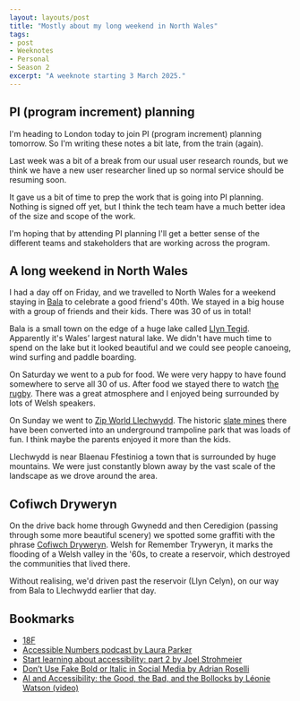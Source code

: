 ```yaml
---
layout: layouts/post
title: "Mostly about my long weekend in North Wales"
tags:
- post
- Weeknotes
- Personal
- Season 2
excerpt: "A weeknote starting 3 March 2025."
--- 
```


## PI (program increment) planning

I'm heading to London today to join PI (program increment) planning tomorrow. So I'm writing these notes a bit late, from the train (again).

Last week was a bit of a break from our usual user research rounds, but we think we have a new user researcher lined up so normal service should be resuming soon.

It gave us a bit of time to prep the work that is going into PI planning. Nothing is signed off yet, but I think the tech team have a much better idea of the size and scope of the work.

I'm hoping that by attending PI planning I'll get a better sense of the different teams and stakeholders that are working across the program.

## A long weekend in North Wales

I had a day off on Friday, and we travelled to North Wales for a weekend staying in [Bala](https://en.wikipedia.org/wiki/Bala,_Gwynedd) to celebrate a good friend's 40th. We stayed in a big house with a group of friends and their kids. There was 30 of us in total!

Bala is a small town on the edge of a huge lake called [Llyn Tegid](https://eryri.gov.wales/visit/llyn-tegid/). Apparently it's Wales’ largest natural lake. We didn't have much time to spend on the lake but it looked beautiful and we could see people canoeing, wind surfing and paddle boarding.

On Saturday we went to a pub for food. We were very happy to have found somewhere to serve all 30 of us. After food we stayed there to watch [the rugby](https://www.theguardian.com/sport/live/2025/mar/08/scotland-v-wales-six-nations-rugby-union-live-score-updates). There was a great atmosphere and I enjoyed being surrounded by lots of Welsh speakers.

On Sunday we went to [Zip World Llechwydd](https://www.zipworld.co.uk/locations/llechwedd). The historic [slate mines](https://en.wikipedia.org/wiki/Llechwedd_Slate_Caverns) there have been converted into an underground trampoline park that was loads of fun. I think maybe the parents enjoyed it more than the kids.

Llechwydd is near Blaenau Ffestiniog a town that is surrounded by huge mountains. We were just constantly blown away by the vast scale of the landscape as we drove around the area.

## <span lang="cy">Cofiwch Dryweryn</span>

On the drive back home through Gwynedd and then Ceredigion (passing through some more beautiful scenery) we spotted some graffiti with the phrase [<span lang="cy">Cofiwch Dryweryn</span>](https://en.wikipedia.org/wiki/Cofiwch_Dryweryn). Welsh for Remember Tryweryn, it marks the flooding of a Welsh valley in the '60s, to create a reservoir, which destroyed the communities that lived there.

Without realising, we'd driven past the reservoir (Llyn Celyn), on our way from Bala to Llechwydd earlier that day.

## Bookmarks

- [18F](https://18f.org/)
- [Accessible Numbers podcast by Laura Parker](https://accessiblenumbers.com/accessible-numbers-podcast-trailer)
- [Start learning about accessibility: part 2 by Joel Strohmeier](https://www.joelstrohmeier.co.uk/blog/start-learning-about-accessibility-part-2/)
- [Don’t Use Fake Bold or Italic in Social Media by Adrian Roselli](https://adrianroselli.com/2025/03/dont-use-fake-bold-or-italic-in-social-media.html)
- [AI and Accessibility: the Good, the Bad, and the Bollocks by Léonie Watson (video)](https://www.youtube.com/watch?v=Ij-GLix2QUQ)